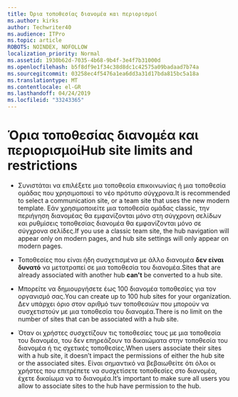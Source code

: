 ```yaml
---
title: Όρια τοποθεσίας διανομέα και περιορισμοί
ms.author: kirks
author: Techwriter40
ms.audience: ITPro
ms.topic: article
ROBOTS: NOINDEX, NOFOLLOW
localization_priority: Normal
ms.assetid: 1930b62d-7035-4b68-9b4f-3e4f7b31000d
ms.openlocfilehash: b5f8df9e1f34c38d8dc1c42575a09badaad7b74a
ms.sourcegitcommit: 03258ec4f5476a1ea6dd3a31d17bda815bc5a18a
ms.translationtype: MT
ms.contentlocale: el-GR
ms.lasthandoff: 04/24/2019
ms.locfileid: "33243365"
---
```

# <a name="hub-site-limits-and-restrictions"></a><span data-ttu-id="398de-102">Όρια τοποθεσίας διανομέα και περιορισμοί</span><span class="sxs-lookup"><span data-stu-id="398de-102">Hub site limits and restrictions</span></span>


- <span data-ttu-id="398de-103">Συνιστάται να επιλέξετε μια τοποθεσία επικοινωνίας ή μια τοποθεσία ομάδας που χρησιμοποιεί το νέο πρότυπο σύγχρονα.</span><span class="sxs-lookup"><span data-stu-id="398de-103">It is recommended to select a communication site, or a team site that uses the new modern template.</span></span> <span data-ttu-id="398de-104">Εάν χρησιμοποιείτε μια τοποθεσία ομάδας classic, την περιήγηση διανομέας θα εμφανίζονται μόνο στη σύγχρονη σελίδων και ρυθμίσεις τοποθεσίας διανομέα θα εμφανίζονται μόνο σε σύγχρονα σελίδες.</span><span class="sxs-lookup"><span data-stu-id="398de-104">If you use a classic team site, the hub navigation will appear only on modern pages, and hub site settings will only appear on modern pages.</span></span>


- <span data-ttu-id="398de-105">Τοποθεσίες που είναι ήδη συσχετισμένα με άλλο διανομέα **δεν είναι δυνατό** να μετατραπεί σε μια τοποθεσία του διανομέα.</span><span class="sxs-lookup"><span data-stu-id="398de-105">Sites that are already associated with another hub **can't** be converted to a hub site.</span></span>


- <span data-ttu-id="398de-106">Μπορείτε να δημιουργήσετε έως 100 διανομέα τοποθεσίες για τον οργανισμό σας.</span><span class="sxs-lookup"><span data-stu-id="398de-106">You can create up to 100 hub sites for your organization.</span></span> <span data-ttu-id="398de-107">Δεν υπάρχει όριο στον αριθμό των τοποθεσιών που μπορούν να συσχετιστούν με μια τοποθεσία του διανομέα.</span><span class="sxs-lookup"><span data-stu-id="398de-107">There is no limit on the number of sites that can be associated with a hub site.</span></span>


- <span data-ttu-id="398de-108">Όταν οι χρήστες συσχετίζουν τις τοποθεσίες τους με μια τοποθεσία του διανομέα, του δεν επηρεάζουν τα δικαιώματα στην τοποθεσία του διανομέα ή τις σχετικές τοποθεσίες.</span><span class="sxs-lookup"><span data-stu-id="398de-108">When users associate their sites with a hub site, it doesn’t impact the permissions of either the hub site or the associated sites.</span></span> <span data-ttu-id="398de-109">Είναι σημαντικό να βεβαιωθείτε ότι όλοι οι χρήστες που επιτρέπετε να συσχετίσετε τοποθεσίες στο διανομέα, έχετε δικαίωμα να το διανομέα.</span><span class="sxs-lookup"><span data-stu-id="398de-109">It’s important to make sure all users you allow to associate sites to the hub have permission to the hub.</span></span>

